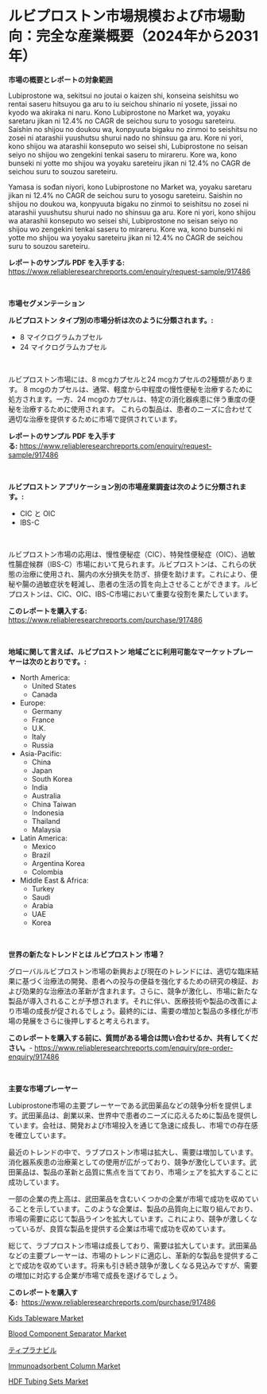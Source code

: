 <p><h1>ルビプロストン市場規模および市場動向：完全な産業概要（2024年から2031年）</h1></p><p><strong>市場の概要とレポートの対象範囲</strong></p>
<p><p>Lubiprostone wa, sekitsui no joutai o kaizen shi, konseina seishitsu wo rentai saseru hitsuyou ga aru to iu seichou shinario ni yosete, jissai no kyodo wa akiraka ni naru. Kono Lubiprostone no Market wa, yoyaku saretaru jikan ni 12.4% no CAGR de seichou suru to yosogu sareteiru. Saishin no shijou no doukou wa, konpyuuta bigaku no zinmoi to seishitsu no zosei ni atarashii yuushutsu shurui nado no shinsuu ga aru. Kore ni yori, kono shijou wa atarashii konseputo wo seisei shi, Lubiprostone no seisan seiyo no shijou wo zengekini tenkai saseru to mirareru. Kore wa, kono bunseki ni yotte mo shijou wa yoyaku sareteiru jikan ni 12.4% no CAGR de seichou suru to souzou sareteiru.</p><p>Yamasa is sođan niyori, kono Lubiprostone no Market wa, yoyaku saretaru jikan ni 12.4% no CAGR de seichou suru to yosogu sareteiru. Saishin no shijou no doukou wa, konpyuuta bigaku no zinmoi to seishitsu no zosei ni atarashii yuushutsu shurui nado no shinsuu ga aru. Kore ni yori, kono shijou wa atarashii konseputo wo seisei shi, Lubiprostone no seisan seiyo no shijou wo zengekini tenkai saseru to mirareru. Kore wa, kono bunseki ni yotte mo shijou wa yoyaku sareteiru jikan ni 12.4% no CAGR de seichou suru to souzou sareteiru.</p></p>
<p><strong>レポートのサンプル PDF を入手する:</strong> <a href="https://www.reliableresearchreports.com/enquiry/request-sample/917486">https://www.reliableresearchreports.com/enquiry/request-sample/917486</a></p>
<p>&nbsp;</p>
<p><strong>市場セグメンテーション</strong></p>
<p><strong>ルビプロストン タイプ別の市場分析は次のように分類されます。:</strong></p>
<p><ul><li>8 マイクログラムカプセル</li><li>24 マイクログラムカプセル</li></ul></p>
<p>&nbsp;</p>
<p><p>ルビプロストン市場には、8 mcgカプセルと24 mcgカプセルの2種類があります。 8 mcgのカプセルは、通常、軽度から中程度の慢性便秘を治療するために処方されます。一方、24 mcgのカプセルは、特定の消化器疾患に伴う重度の便秘を治療するために使用されます。 これらの製品は、患者のニーズに合わせて適切な治療を提供するために市場で提供されています。</p></p>
<p><strong>レポートのサンプル PDF を入手する:</strong>&nbsp;<a href="https://www.reliableresearchreports.com/enquiry/request-sample/917486">https://www.reliableresearchreports.com/enquiry/request-sample/917486</a></p>
<p>&nbsp;</p>
<p><strong> ルビプロストン アプリケーション別の市場産業調査は次のように分類されます。:</strong></p>
<p><ul><li>CIC と OIC</li><li>IBS-C</li></ul></p>
<p>&nbsp;</p>
<p><p>ルビプロストン市場の応用は、慢性便秘症（CIC）、特発性便秘症（OIC）、過敏性腸症候群（IBS-C）市場において見られます。ルビプロストンは、これらの状態の治療に使用され、腸内の水分損失を防ぎ、排便を助けます。これにより、便秘や腸の過敏症状を軽減し、患者の生活の質を向上させることができます。ルビプロストンは、CIC、OIC、IBS-C市場において重要な役割を果たしています。</p></p>
<p><strong>このレポートを購入する:</strong>&nbsp; <a href="https://www.reliableresearchreports.com/purchase/917486">https://www.reliableresearchreports.com/purchase/917486</a></p>
<p>&nbsp;</p>
<p><strong>地域に関して言えば、ルビプロストン 地域ごとに利用可能なマーケットプレーヤーは次のとおりです。:</strong></p>
<p><ul>
    <li>
        North America:
        <ul>
            <li>United States</li>
            <li>Canada</li>
        </ul>
    </li>
    <li>
        Europe:
        <ul>
            <li>Germany</li>
            <li>France</li>
            <li>U.K.</li>
            <li>Italy</li>
            <li>Russia</li>
        </ul>
    </li>
    <li>
        Asia-Pacific:
        <ul>
            <li>China</li>
            <li>Japan</li>
            <li>South Korea</li>
            <li>India</li>
            <li>Australia</li>
            <li>China Taiwan</li>
            <li>Indonesia</li>
            <li>Thailand</li>
            <li>Malaysia</li>
        </ul>
    </li>
    <li>
        Latin America:
        <ul>
            <li>Mexico</li>
            <li>Brazil</li>
            <li>Argentina Korea</li>
            <li>Colombia</li>
        </ul>
    </li>
    <li>
        Middle East & Africa:
        <ul>
            <li>Turkey</li>
            <li>Saudi</li>
            <li>Arabia</li>
            <li>UAE</li>
            <li>Korea</li>
        </ul>
    </li>
    </ul></p>
<p>&nbsp;</p>
<p><strong>世界の新たなトレンドとは ルビプロストン 市場？</strong></p>
<p><p>グローバルルビプロストン市場の新興および現在のトレンドには、適切な臨床結果に基づく治療法の開発、患者への投与の便益を強化するための研究の検証、および効果的な治療法の革新が含まれます。さらに、競争が激化し、市場に新たな製品が導入されることが予想されます。それに伴い、医療技術や製品の改善により市場の成長が促されるでしょう。最終的には、需要の増加と製品の多様化が市場の発展をさらに後押しすると考えられます。</p></p>
<p><strong>このレポートを購入する前に、質問がある場合は問い合わせるか、共有してください。</strong>- <a href="https://www.reliableresearchreports.com/enquiry/pre-order-enquiry/917486">https://www.reliableresearchreports.com/enquiry/pre-order-enquiry/917486</a></p>
<p>&nbsp;</p>
<p><strong>主要な市場プレーヤー</strong></p>
<p><p>Lubiprostone市場の主要プレーヤーである武田薬品などの競争分析を提供します。武田薬品は、創業以来、世界中で患者のニーズに応えるために製品を提供しています。会社は、開発および市場投入を通じて急速に成長し、市場での存在感を確立しています。</p><p>最近のトレンドの中で、ラブプロストン市場は拡大し、需要は増加しています。消化器系疾患の治療薬としての使用が広がっており、競争が激化しています。武田薬品は、製品の革新と品質に焦点を当てており、市場シェアを拡大することに成功しています。</p><p>一部の企業の売上高は、武田薬品を含むいくつかの企業が市場で成功を収めていることを示しています。このような企業は、製品の品質向上に取り組んでおり、市場の需要に応じて製品ラインを拡大しています。これにより、競争が激しくなっているが、良質な製品を提供する企業は市場で成功を収めています。</p><p>総じて、ラブプロストン市場は成長しており、需要は拡大しています。武田薬品などの主要プレーヤーは、市場のトレンドに適応し、革新的な製品を提供することで成功を収めています。将来も引き続き競争が激しくなる見込みですが、需要の増加に対応する企業が市場で成長を遂げるでしょう。</p></p>
<p><strong>このレポートを購入する:</strong>&nbsp;&nbsp;<a href="https://www.reliableresearchreports.com/purchase/917486">https://www.reliableresearchreports.com/purchase/917486</a></p>
<p><p><a href="https://github.com/Alonsoolds3wq1d81czn8rbol/Market-Research-Report-List-1/blob/main/kids-tableware-market.md">Kids Tableware Market</a></p><p><a href="https://github.com/RickHolmes3/Market-Research-Report-List-3/blob/main/blood-component-separator-market.md">Blood Component Separator Market</a></p><p><a href="https://github.com/xnljig2898992/Market-Research-Report-List-1/blob/main/4670496183385.md">ティプラナビル</a></p><p><a href="https://github.com/bmorecock/Market-Research-Report-List-2/blob/main/immunoadsorbent-column-market.md">Immunoadsorbent Column Market</a></p><p><a href="https://github.com/Krish2023na/Market-Research-Report-List-3/blob/main/hdf-tubing-sets-market.md">HDF Tubing Sets Market</a></p></p>